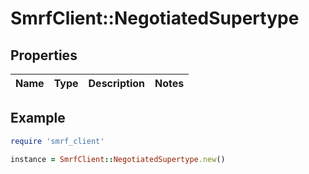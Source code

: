 # SmrfClient::NegotiatedSupertype

## Properties

| Name | Type | Description | Notes |
| ---- | ---- | ----------- | ----- |

## Example

```ruby
require 'smrf_client'

instance = SmrfClient::NegotiatedSupertype.new()
```

